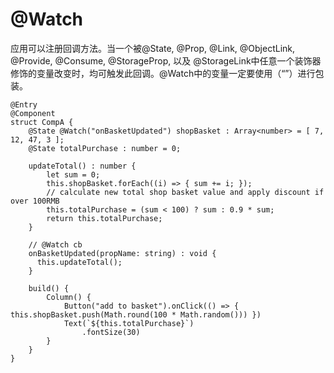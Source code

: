 # @Watch



应用可以注册回调方法。当一个被@State, @Prop, @Link, @ObjectLink, @Provide, @Consume, @StorageProp, 以及 @StorageLink中任意一个装饰器修饰的变量改变时，均可触发此回调。@Watch中的变量一定要使用（“”）进行包装。


```
@Entry
@Component
struct CompA {
    @State @Watch("onBasketUpdated") shopBasket : Array<number> = [ 7, 12, 47, 3 ];
    @State totalPurchase : number = 0;

    updateTotal() : number {
        let sum = 0;
        this.shopBasket.forEach((i) => { sum += i; });
        // calculate new total shop basket value and apply discount if over 100RMB
        this.totalPurchase = (sum < 100) ? sum : 0.9 * sum;
        return this.totalPurchase;
    }

    // @Watch cb
    onBasketUpdated(propName: string) : void {
      this.updateTotal();
    }

    build() {
        Column() {
            Button("add to basket").onClick(() => { this.shopBasket.push(Math.round(100 * Math.random())) })
            Text(`${this.totalPurchase}`)
                .fontSize(30)
        }
    }
}
```
